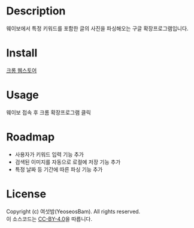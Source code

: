 # Description

웨이보에서 특정 키워드를 포함한 글의 사진을 파싱해오는 구글 확장프로그램입니다.

# Install

[크롬 웹스토어](https://chrome.google.com/webstore/detail/%EC%9B%A8%EC%9D%B4%EB%B3%B4-%EC%82%AC%EC%A7%84-%ED%8C%8C%EC%8B%B1/cmbjnkahiocpdpgemoojikkmddklcgag?hl=ko)

# Usage

웨이보 접속 후 크롬 확장프로그램 클릭

# Roadmap

- 사용자가 키워드 입력 기능 추가
- 검색된 이미지를 자동으로 로컬에 저장 기능 추가
- 특정 날짜 등 기간에 따른 파싱 기능 추가

# License

Copyright (c) 여섯밤(YeoseosBam). All rights reserved.  
이 소스코드는 [CC-BY-4.0](https://creativecommons.org/licenses/by/4.0/deed.ko)을 따릅니다.
